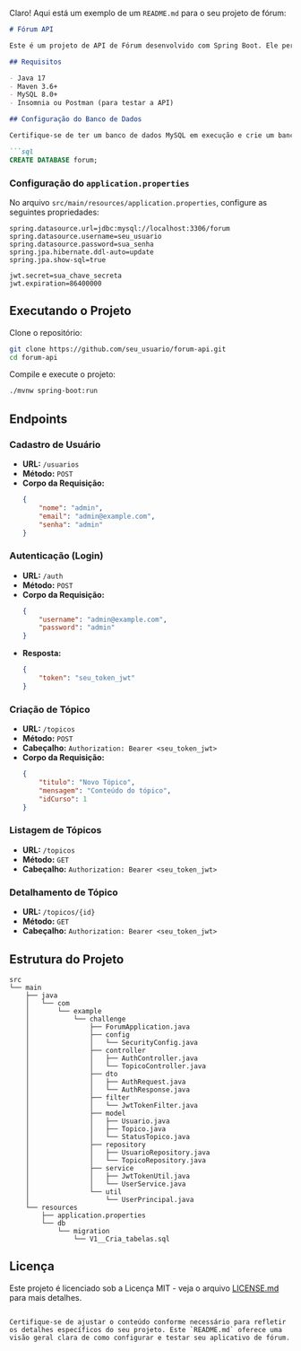 Claro! Aqui está um exemplo de um `README.md` para o seu projeto de fórum:

```markdown
# Fórum API

Este é um projeto de API de Fórum desenvolvido com Spring Boot. Ele permite o cadastro de usuários, autenticação via JWT, e operações CRUD em tópicos.

## Requisitos

- Java 17
- Maven 3.6+
- MySQL 8.0+
- Insomnia ou Postman (para testar a API)

## Configuração do Banco de Dados

Certifique-se de ter um banco de dados MySQL em execução e crie um banco de dados chamado `forum`.

```sql
CREATE DATABASE forum;
```

### Configuração do `application.properties`

No arquivo `src/main/resources/application.properties`, configure as seguintes propriedades:

```properties
spring.datasource.url=jdbc:mysql://localhost:3306/forum
spring.datasource.username=seu_usuario
spring.datasource.password=sua_senha
spring.jpa.hibernate.ddl-auto=update
spring.jpa.show-sql=true

jwt.secret=sua_chave_secreta
jwt.expiration=86400000
```

## Executando o Projeto

Clone o repositório:

```bash
git clone https://github.com/seu_usuario/forum-api.git
cd forum-api
```

Compile e execute o projeto:

```bash
./mvnw spring-boot:run
```

## Endpoints

### Cadastro de Usuário

- **URL:** `/usuarios`
- **Método:** `POST`
- **Corpo da Requisição:**
  ```json
  {
      "nome": "admin",
      "email": "admin@example.com",
      "senha": "admin"
  }
  ```

### Autenticação (Login)

- **URL:** `/auth`
- **Método:** `POST`
- **Corpo da Requisição:**
  ```json
  {
      "username": "admin@example.com",
      "password": "admin"
  }
  ```
- **Resposta:**
  ```json
  {
      "token": "seu_token_jwt"
  }
  ```

### Criação de Tópico

- **URL:** `/topicos`
- **Método:** `POST`
- **Cabeçalho:** `Authorization: Bearer <seu_token_jwt>`
- **Corpo da Requisição:**
  ```json
  {
      "titulo": "Novo Tópico",
      "mensagem": "Conteúdo do tópico",
      "idCurso": 1
  }
  ```

### Listagem de Tópicos

- **URL:** `/topicos`
- **Método:** `GET`
- **Cabeçalho:** `Authorization: Bearer <seu_token_jwt>`

### Detalhamento de Tópico

- **URL:** `/topicos/{id}`
- **Método:** `GET`
- **Cabeçalho:** `Authorization: Bearer <seu_token_jwt>`

## Estrutura do Projeto

```
src
└── main
    ├── java
    │   └── com
    │       └── example
    │           └── challenge
    │               ├── ForumApplication.java
    │               ├── config
    │               │   └── SecurityConfig.java
    │               ├── controller
    │               │   ├── AuthController.java
    │               │   └── TopicoController.java
    │               ├── dto
    │               │   ├── AuthRequest.java
    │               │   └── AuthResponse.java
    │               ├── filter
    │               │   └── JwtTokenFilter.java
    │               ├── model
    │               │   ├── Usuario.java
    │               │   ├── Topico.java
    │               │   └── StatusTopico.java
    │               ├── repository
    │               │   ├── UsuarioRepository.java
    │               │   └── TopicoRepository.java
    │               ├── service
    │               │   ├── JwtTokenUtil.java
    │               │   └── UserService.java
    │               └── util
    │                   └── UserPrincipal.java
    └── resources
        ├── application.properties
        └── db
            └── migration
                └── V1__Cria_tabelas.sql
```

## Licença

Este projeto é licenciado sob a Licença MIT - veja o arquivo [LICENSE.md](LICENSE.md) para mais detalhes.
```

Certifique-se de ajustar o conteúdo conforme necessário para refletir os detalhes específicos do seu projeto. Este `README.md` oferece uma visão geral clara de como configurar e testar seu aplicativo de fórum.
